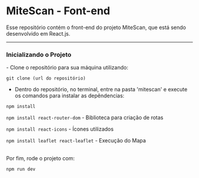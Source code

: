 # MiteScan - Font-end
Esse repositório contém o front-end do projeto MiteScan, que está sendo desenvolvido em React.js.
<hr>
<h3>Inicializando o Projeto</h3>
- Clone o repositório para sua máquina utilizando:

`git clone (url do repositório)` <br>

- Dentro do repositório, no terminal, entre na pasta 'mitescan' e execute os comandos para instalar as depêndencias:

  
`npm install` <br>


`npm install react-router-dom` - Biblioteca para criação de rotas<br>


`npm install react-icons` - Ícones utilizados<br>


`npm install leaflet react-leaflet` - Execução do Mapa<br>


<br>
Por fim, rode o projeto com:

`npm run dev`


